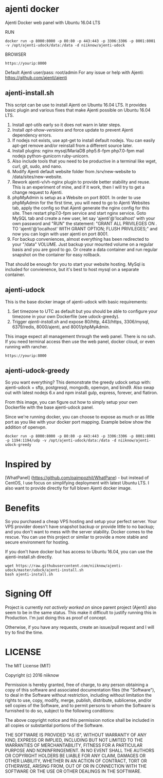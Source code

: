# ajenti docker
Ajenti Docker web panel with Ubuntu 16.04 LTS

RUN
```
docker run -p 8000:8000 -p 80:80 -p 443:443 -p 3306:3306 -p 8001:8001 -v /opt/ajenti-udock/data:/data -d niiknow/ajenti-udock
```

BROWSER
```
https://yourip:8000
```

Default Ajenti user/pass: root/admin
For any issue or help with Ajenti: https://github.com/ajenti/ajenti

## ajenti-install.sh
This script can be use to install Ajenti on Ubuntu 16.04 LTS.  It provides basic plugin and various fixes that make Ajenti possible on Ubuntu 16.04 LTS.

1. Install *apt-utils* early so it does not warn in later steps.
2. Install *apt-show-versions* and force update to prevent Ajenti dependency errors.
3. If nodejs not exists, use apt-get to install default nodejs.  You can easily apt-get remove and/or reinstall from a different source later.  
4. Install plugins: nginx mysql/MariaDB php5.6-fpm php7.0-fpm mail nodejs python-gunicorn ruby-unicorn.
5. Also include tools that you need to be productive in a terminal like wget, curl, git, sudo, and nano.
6. Modify Ajenti default website folder from /srv/new-website to /data/sites/new-website.
7. Rework ajenti-v/vh-nginx plugin to provide better stability and reuse.  This is an experiment of mine, and if it work, then I will try to get a change request to Ajenti.
8. phpMyAdmin is setup as a Website on port 8001.  In order to use phpMyAdmin for the first time, you will need to go to Ajenti Websites tab, apply the config so that Ajenti generate the nginx config for this site.  Then restart php7.0-fpm service and start nginx service.  Goto MySQL tab and create a new user, let say 'ajenti'@'localhost' with your own password and "RUN" the statement: "GRANT ALL PRIVILEGES ON *.* TO 'ajenti'@'localhost' WITH GRANT OPTION; FLUSH PRIVILEGES;" and now you can login with user ajenti on port 8001.
9. For backup conveniences, almost everything has been redirected to your "/data" VOLUME.  Just backup your mounted volume on a regular basis and you are good to go.  Or create a data container and run regular snapshot on the container for easy rollback.
 
That should be enough for you to start your website hosting.  MySql is included for convienence, but it's best to host mysql on a separate container.

## ajenti-udock
This is the base docker image of ajenti-udock with basic requirements:

1. Set timezone to UTC as default but you should be able to configure your timezone in your own Dockerfile (see udock-greedy).
2. Trigger *ajenti-install.sh* and expose 80/http, 443/https, 3306/mysql, 6379/redis, 8000/ajenti, and 8001/phpMyAdmin.

This image expect all management through the web panel.  There is no ssh.  If you need terminal access then use the web panel, docker cloud, or even running with rancher.

```
https://yourip:8000
```

## ajenti-udock-greedy
So you want everything?  This demonstrate the greedy udock setup with: ajenti-udock + sftp, postgresql, mongodb, openvpn, and bind9.  Also swap out with latest nodejs 6.x and npm install gulp, express, forever, and flatiron.

From this image, you can figure out how to simply setup your own Dockerfile with the base ajenti-udock panel.

Since we're running docker, you can choose to expose as much or as little port as you like with your docker port mapping.  Example below show the addition of openvpn.

```
docker run -p 8000:8000 -p 80:80 -p 443:443 -p 3306:3306 -p 8001:8001 -p 1194:1194/udp -v /opt/ajenti-udock/data:/data -d niiknow/ajenti-udock-greedy
```

# Inspired by
[WhatPanel] (https://github.com/paimpozhil/WhatPane) - but instead of CentOS, I use focus on simplifying deployment with latest Ubuntu LTS.  I also want to provide directly for full blown Ajenti docker image.

# Benefits
So you purchased a cheap VPS hosting and setup your perfect server.  Your VPS provider doesn't have snapshot backup or provide little to no backup; and you don't want to mess with the server stability.  Docker comes to the rescue.  You can use this project or similar to provide a more stable and secure environment for hosting.

If you don't have docker but has access to Ubuntu 16.04, you can use the ajenti-install.sh directly.

```
wget https://raw.githubusercontent.com/niiknow/ajenti-udock/master/udock/ajenti-install.sh
bash ajenti-install.sh
```

# Signing Off
Project is currently *not actively worked on* since parent project (Ajenti) also seem to be in the same status.  This make it difficult to justify running this in Production.  I'm just doing this as proof of concept.

Otherwise, if you have any requests, create an issue/pull request and I will try to find the time.

# LICENSE
The MIT License (MIT)

Copyright (c) 2016 niiknow

Permission is hereby granted, free of charge, to any person obtaining a copy of this software and associated documentation files (the "Software"), to deal in the Software without restriction, including without limitation the rights to use, copy, modify, merge, publish, distribute, sublicense, and/or sell copies of the Software, and to permit persons to whom the Software is furnished to do so, subject to the following conditions:

The above copyright notice and this permission notice shall be included in all copies or substantial portions of the Software.

THE SOFTWARE IS PROVIDED "AS IS", WITHOUT WARRANTY OF ANY KIND, EXPRESS OR IMPLIED, INCLUDING BUT NOT LIMITED TO THE WARRANTIES OF MERCHANTABILITY, FITNESS FOR A PARTICULAR PURPOSE AND NONINFRINGEMENT. IN NO EVENT SHALL THE AUTHORS OR COPYRIGHT HOLDERS BE LIABLE FOR ANY CLAIM, DAMAGES OR OTHER LIABILITY, WHETHER IN AN ACTION OF CONTRACT, TORT OR OTHERWISE, ARISING FROM, OUT OF OR IN CONNECTION WITH THE SOFTWARE OR THE USE OR OTHER DEALINGS IN THE SOFTWARE.